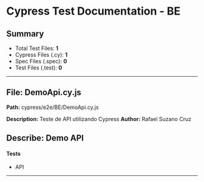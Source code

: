 # Cypress Test Documentation - BE

## Summary

- Total Test Files: **1**
- Cypress Files (.cy): **1**
- Spec Files (.spec): **0**
- Test Files (.test): **0**

---

## File: **DemoApi.cy.js**

**Path:** cypress/e2e/BE/DemoApi.cy.js

**Description:** Teste de API utilizando Cypress
**Author:** Rafael Suzano Cruz

## Describe: **Demo API**

#### Tests
- API

---

